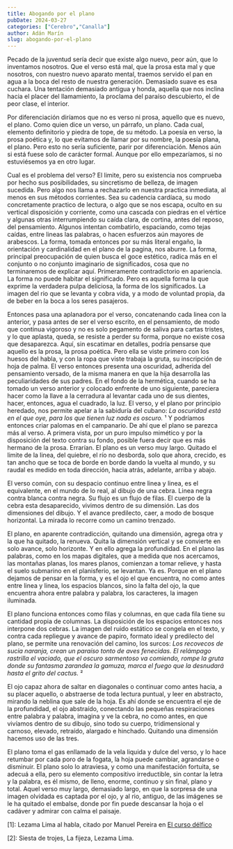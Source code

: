 ```yaml
---
title: Abogando por el plano
pubDate: 2024-03-27
categories: ["Cerebro","Canalla"]
author: Adán Marín
slug: abogando-por-el-plano
---
```


Pecado de la juventud sería decir que existe algo nuevo, peor aún, que lo inventamos nosotros. Que el verso está mal, que la prosa esta mal y que nosotros, con nuestro nuevo aparato mental, traemos servido el pan en agua a la boca del resto de nuestra generación. Demasiado suave es esa cuchara. Una tentación demasiado antigua y honda, aquella que nos inclina hacia el placer del llamamiento, la proclama del paraíso descubierto, el de peor clase, el interior.

Por diferenciación diríamos que no es verso ni prosa, aquello que es nuevo, el plano. Como quien dice un verso, un párrafo, un plano. Cada cual, elemento definitorio y piedra de tope, de su método. La poesía en verso, la prosa poética y, lo que evitamos de llamar por su nombre, la poesía plana, el plano. Pero esto no sería suficiente, parir por diferenciación. Menos aún si está fuese solo de carácter formal. Aunque por ello empezaríamos, si no estuviésemos ya en otro lugar.

Cual es el problema del verso? El limite, pero su existencia nos comprueba por hecho sus posibilidades, su sincretismo de belleza, de imagen sucedida. Pero algo nos llama a rechazarlo en nuestra practica inmediata, al menos en sus métodos corrientes. Sea su cadencia cardíaca, su modo concretamente practico de lectura, o algo que se nos escapa, oculto en su vertical disposición y corriente, como una cascada con piedras en el vértice y algunas otras interrumpiendo su caída clara, de cortina, antes del reposo, del pensamiento. Algunos intentan combatirlo, espaciando, como tejas caídas, entre lineas las palabras, o hacen esfuerzos aún mayores de arabescos. La forma, tomada entonces por su más literal engaño, la orientación y cardinalidad en el plano de la pagina, nos aburre. La forma, principal preocupación de quien busca el goce estético, radica más en el conjunto o no conjunto imaginario de significados, cosa que no terminaremos de explicar aquí. Primeramente contradictorio en apariencia. La forma no puede habitar el significado. Pero es aquella forma la que exprime la verdadera pulpa deliciosa, la forma de los significados. La imagen del rio que se levanta y cobra vida, y a modo de voluntad propia, da de beber en la boca a los seres pasajeros.

Entonces pasa una aplanadora por el verso, concatenando cada linea con la anterior, y pasa antes de ser el verso escrito, en el pensamiento, de modo que continua vigoroso y no es solo pegamento de saliva para cartas tristes, y lo que aplasta, queda, se resiste a perder su forma, porque no existe cosa que desaparezca. Aquí, sin escatimar en detalles, podría pensarse que aquello es la prosa, la prosa poética. Pero ella se viste primero con los huesos del habla, y con la ropa que viste trabaja la gruta, su inscripción de hoja de palma. El verso entonces presenta una oscuridad, adherida del pensamiento versado, de la misma manera en que la hija desarrolla las peculiaridades de sus padres. En el fondo de la hermética, cuando se ha tomado un verso anterior y colocado enfrente de uno siguiente, pareciera hacer como la llave a la cerradura al levantar cada uno de sus dientes, hacer, entonces, agua el cuadrado, la luz. El verso, y el plano por principio heredado, nos permite apelar a la sabiduría del cubano: _La oscuridad está en el que oye, para los que tienen luz nada es oscuro._ ¹ Y podríamos entonces criar palomas en el campanario. De ahí que el plano se parezca más al verso. A primera vista, por un puro impulso mimético y por la disposición del texto contra su fondo, posible fuera decir que es más hermano de la prosa. Errarían. El plano es un verso muy largo. Quitado el limite de la linea, del quiebre, el río no desborda, solo que ahora, crecido, es tan ancho que se toca de borde en borde dando la vuelta al mundo, y su raudal es medido en toda dirección, hacia atrás, adelante, arriba y abajo.

El verso común, con su despacio continuo entre linea y linea, es el equivalente, en el mundo de lo real, al dibujo de una cebra. Linea negra contra blanca contra negra. Su flujo es un flujo de filas. El cuerpo de la cebra esta desaparecido, vivimos dentro de su dimensión. Las dos dimensiones del dibujo. Y el avance predilecto, caer, a modo de bosque horizontal. La mirada lo recorre como un camino trenzado.

El plano, en aparente contradicción, quitando una dimensión, agrega otra y la que ha quitado, la renueva. Quita la dimensión vertical y se convierte en solo avance, solo horizonte. Y en ello agrega la profundidad. En el plano las palabras, como en los mapas digitales, que a medida que nos acercamos, las montañas planas, los mares planos, comienzan a tomar relieve, y hasta el suelo submarino en el planisferio, se levantan. Ya es. Porque en el plano dejamos de pensar en la forma, y es el ojo el que encuentra, no como antes entre linea y linea, los espacios blancos, sino la falta del ojo, la que encuentra ahora entre palabra y palabra, los caracteres, la imagen iluminada.

El plano funciona entonces como filas y columnas, en que cada fila tiene su cantidad propia de columnas. La disposición de los espacios entonces nos interpone dos cebras. La imagen del ruido estático se congela en el texto, y contra cada repliegue y avance de papiro, formato ideal y predilecto del plano, se permite una renovación del camino, los surcos:
_Los recovecos de sucia naranja, crean un paraíso tonto de aves fenecidas. El relámpago rastrilla el vaciado, que el oscuro sarmentoso va comiendo, rompe la gruta donde su fantasma zarandea la gamuza, marca el fuego que la desnudará hasta el grito del cactus._ ²

El ojo capaz ahora de saltar en diagonales o continuar como antes hacia, a su placer aquello, o abstraerse de toda lectura puntual, y leer en abstracto, mirando la neblina que sale de la hoja. Es ahí donde se encuentra el eje de la profundidad, el ojo abstraído, conectando las pequeñas respiraciones entre palabra y palabra, imagina y ve la cebra, no como antes, en que vivíamos dentro de su dibujo, sino todo su cuerpo, tridimensional y carnoso, elevado, retraído, alargado e hinchado. Quitando una dimensión hacemos uso de las tres.

El plano toma el gas enllamado de la vela liquida y dulce del verso, y lo hace retumbar por cada poro de la fogata, la hoja puede cambiar, agrandarse o disminuir. El plano solo lo atraviesa, y como una manifestación fortuita, se adecuá a ella, pero su elemento compositivo irreductible, sin contar la letra y la palabra, es él mismo, de lleno, enorme, continuo y sin final, plano y total. Aquel verso muy largo, demasiado largo, en que la sorpresa de una imagen olvidada es captada por el ojo, y al rio, antiguo, de las imágenes se le ha quitado el embalse, donde por fin puede descansar la hoja o el cadáver y admirar con calma el paisaje.

[1]: Lezama Lima al habla, citado por Manuel Pereira en [El curso délfico](https://literalmagazine.com/el-curso-delfico/)

[2]: Siesta de trojes, La fijeza, Lezama Lima.
